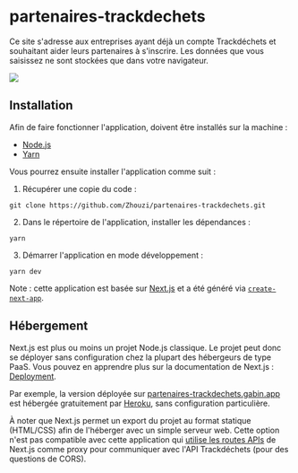# partenaires-trackdechets

Ce site s'adresse aux entreprises ayant déjà un compte Trackdéchets et souhaitant aider leurs partenaires à s'inscrire. Les données que vous saisissez ne sont stockées que dans votre navigateur.

![](./assets/demo.gif)

## Installation

Afin de faire fonctionner l'application, doivent être installés sur la machine :

- [Node.js](https://nodejs.org/)
- [Yarn](https://yarnpkg.com/)

Vous pourrez ensuite installer l'application comme suit :

1. Récupérer une copie du code :

```
git clone https://github.com/Zhouzi/partenaires-trackdechets.git
```

2. Dans le répertoire de l'application, installer les dépendances :

```
yarn
```

3. Démarrer l'application en mode développement :

```
yarn dev
```

Note : cette application est basée sur [Next.js](https://nextjs.org/) et a été généré via [`create-next-app`](https://github.com/vercel/next.js/tree/canary/packages/create-next-app).

## Hébergement

Next.js est plus ou moins un projet Node.js classique. Le projet peut donc se déployer sans configuration chez la plupart des hébergeurs de type PaaS. Vous pouvez en apprendre plus sur la documentation de Next.js : [Deployment](https://nextjs.org/docs/deployment).

Par exemple, la version déployée sur [partenaires-trackdechets.gabin.app](https://partenaires-trackdechets.gabin.app) est hébergée gratuitement par [Heroku](https://heroku.com), sans configuration particulière.

À noter que Next.js permet un export du projet au format statique (HTML/CSS) afin de l'héberger avec un simple serveur web. Cette option n'est pas compatible avec cette application qui [utilise les routes APIs](https://github.com/Zhouzi/partenaires-trackdechets/tree/master/pages/api/) de Next.js comme proxy pour communiquer avec l'API Trackdéchets (pour des questions de CORS).
